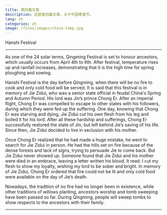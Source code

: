 ```yaml
---
title: 第四篇文章
description: 这是第四篇文章，关于中国寒食节。
lang: zh
categories: zh
image: /files/images/china-lamp.jpg
---
```


Hanshi Festival

---

As one of the 24 solar terms, Qingming Festival is set to honour ancestors, which usually occurs from April 4th to 6th. After festival, temperature rises up and rainfall increases, demonstrating that it is the high time for spring ploughing and sowing. 

Hanshi Festival is the day before Qingming, when there will be no fire to cook and only cold food will be served. It is said that this festival is in memory of Jie Zidui, who was a senior state official in feudal China's Spring and Autumn Period. His lord was Jin’s prince Chong Er. After an imperial flight, Chong Er was compelled to escape to other states with his followers, during which they were fed up the suffering. One day, knowing that Chong Er was starving and dying, Jie Zidui cut his own flesh from his leg and boiled it for his lord. After all these hardship and sufferings, Chong Er successfully restored the state of Jin, but left behind Jie’s saving of his life. Since then, Jie Zidui decided to live in seclusion with his mother.

Once Chong Er realized that he had made a huge mistake, he went to search for Jie Zidui in person. He had the hills set on fire because of the dense forests and lack of signs, trying to persuade Jie to come back. But Jie Zidui never showed up. Someone found that Jie Zidui and his mother were died in an embrace, leaving a letter written his blood. It read: I cut my flesh to show my loyalty, wishing my lord to be sober and bright. In memory of Jie Zidui, Chong Er ordered that fire could not be lit and only cold food were available on the day of Jie’s death.

Nowadays, the tradition of no fire had no longer been in existence, while other traditions of willows planting, ancestors worship and tomb sweeping have been passed so far. During Qingming, people will sweep tombs to show respects to the ancestors with their family. 

---
